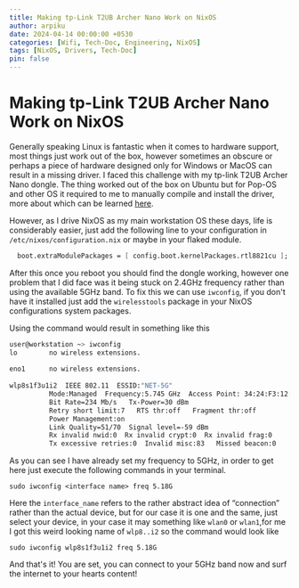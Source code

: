 ```yaml
---
title: Making tp-Link T2UB Archer Nano Work on NixOS 
author: arpiku 
date: 2024-04-14 00:00:00 +0530
categories: [Wifi, Tech-Doc, Engineering, NixOS]
tags: [NixOS, Drivers, Tech-Doc]
pin: false
---
```


# Making tp-Link T2UB Archer Nano Work on NixOS

Generally speaking Linux is fantastic when it comes to hardware support, most things just work out of the box, however sometimes
an obscure or perhaps a piece of hardware designed only for Windows or MacOS can result in a missing driver.
I faced this challenge with my tp-link T2UB Archer Nano dongle.
The thing worked out of the box on Ubuntu but for Pop-OS and other OS it required to me to manually compile and install the driver, more about which 
can be learned [here](https://raspberrypi.stackexchange.com/questions/17187/why-do-i-get-this-error-trying-to-install-tp-link-tl-wn725n-wireless-adapter-d/17188#17188).

However, as I drive NixOS as my main workstation OS these days, life is considerably easier, just add the following line to your configuration 
in ` /etc/nixos/configuration.nix ` or maybe in your flaked module.

```nix
  boot.extraModulePackages = [ config.boot.kernelPackages.rtl8821cu ];
```

After this once you reboot you should find the dongle working, however one problem that I did face was it being stuck on 2.4GHz frequency rather than
using the available 5GHz band.
To fix this we can use `iwconfig`, if you don't have it installed just add the `wirelesstools` package in your NixOS configurations system packages.

Using the command would result in something like this 
```bash
user@workstation ~> iwconfig
lo        no wireless extensions.
                                                                                                                                                                                                                 
eno1      no wireless extensions.
                                                                                                                                                                                                                 
wlp8s1f3u1i2  IEEE 802.11  ESSID:"NET-5G"
          Mode:Managed  Frequency:5.745 GHz  Access Point: 34:24:F3:12:4E:C2
          Bit Rate=234 Mb/s   Tx-Power=30 dBm
          Retry short limit:7   RTS thr:off   Fragment thr:off
          Power Management:on
          Link Quality=51/70  Signal level=-59 dBm
          Rx invalid nwid:0  Rx invalid crypt:0  Rx invalid frag:0
          Tx excessive retries:0  Invalid misc:83   Missed beacon:0
```
As you can see I have already set my frequency to 5GHz, in order to get here just execute the following commands in your terminal.

```
sudo iwconfig <interface name> freq 5.18G
```

Here the `interface_name` refers to the rather abstract idea of “connection” rather than the actual device, but for our case it is one and the same,
just select your device, in your case it may something like `wlan0` or `wlan1`,for me I got this weird looking name of `wlp8..i2` so the command would look like

`sudo iwconfig wlp8s1f3u1i2 freq 5.18G` 

And that's it!
You are set, you can connect to your 5GHz band now and surf the internet to your hearts content!



